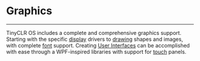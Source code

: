 # Graphics
---
TinyCLR OS includes a complete and comprehensive graphics support. Starting with the specific [display](display.md) drivers to [drawing](drawing.md) shapes and images, with complete [font](font.md) support. Creating [User Interfaces](user-interface.md) can be accomplished with ease through a WPF-inspired libraries with support for [touch](touch.md) panels.

